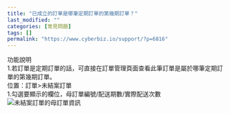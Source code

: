 ```yaml
---
title: "已成立的訂單是哪筆定期訂單的第幾期訂單？"
last_modified: ""
categories: [常見問題]
tags: []
permalink: "https://www.cyberbiz.io/support/?p=6816"
---
```


功能說明  
1.若訂單是定期訂單的話，可直接在訂單管理頁面查看此筆訂單是屬於哪筆定期訂單的第幾期訂單。  
位置：訂單>未結案訂單  
1.勾選要顯示的欄位，母訂單編號/配送期數/實際配送次數  
![未結案訂單的母訂單資訊](https://www.cyberbiz.co/support/wp-content/uploads/2020/04/未結案訂單的母訂單資訊01.png)  

